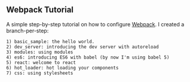 Webpack Tutorial
-----------------

A simple step-by-step tutorial on how to configure [Webpack](http://webpack.github.io/).
I created a branch-per-step:

    1) basic_sample: the hello world.
    2) dev_server: introducing the dev server with autoreload
    3) modules: using modules
    4) es6: introducing ES6 with babel (by now I'm using babel 5)
    5) react: welcome to react
    6) hot_loader: hot loading your components
    7) css: using stylesheets
